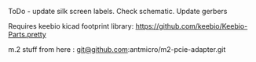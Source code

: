 ToDo - update silk screen labels. Check schematic. Update gerbers


Requires keebio kicad footprint library: https://github.com/keebio/Keebio-Parts.pretty

m.2 stuff from here : git@github.com:antmicro/m2-pcie-adapter.git
